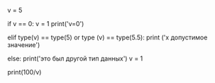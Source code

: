 v = 5

if v == 0:
    v = 1
    print('v=0')

elif type(v) == type(5) or type (v) == type(5.5):
    print ('x допустимое значение')

else:
    print('это был другой  тип данных')
    v = 1 


print(100/v)
